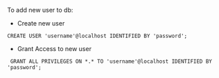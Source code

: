 To add new user to db:

 - Create new user
``` 
CREATE USER 'username'@localhost IDENTIFIED BY 'password'; 
```

 - Grant Access to new user
```
 GRANT ALL PRIVILEGES ON *.* TO 'username'@localhost IDENTIFIED BY 'password';
```

